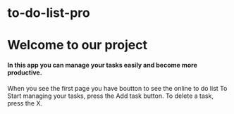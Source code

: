 # to-do-list-pro

# Welcome to our project
#### In this app you can manage your tasks easily and become more productive.



When you see the  first page you have boutton to see the online to do list
 To Start managing your tasks, press the Add task button. 
 To delete a task, press the X.

